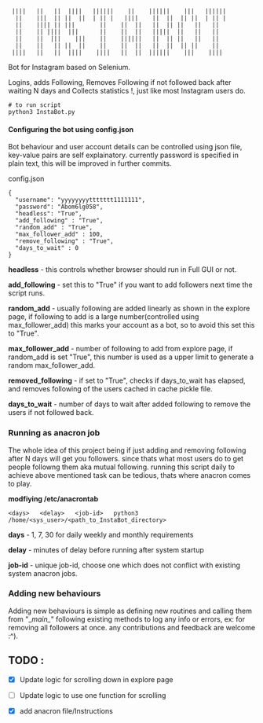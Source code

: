```
 ||||   ||   ||  ||||   ||||||    ||    ||||||    |||   ||||||  
  ||    |||  || ||  ||  | || |   ||||    ||  ||  || ||  | || |  
  ||    |||| || |||       ||    ||  ||   ||  || ||   ||   ||    
  ||    || ||||  |||      ||    ||  ||   |||||  ||   ||   ||    
  ||    ||  |||    |||    ||    ||||||   ||  || ||   ||   ||    
  ||    ||   || ||  ||    ||    ||  ||   ||  ||  || ||    ||    
 ||||   ||   ||  ||||    ||||   ||  ||  ||||||    |||    ||||   

```

Bot for Instagram based on Selenium.

Logins, adds Following, Removes Following if not followed back after waiting N days and Collects statistics !, just like most Instagram users do.

```
# to run script
python3 InstaBot.py
```

#### Configuring the bot using config.json

Bot behaviour and user account details can be controlled using json file, key-value pairs are self explainatory. currently password is specified in plain text, this will be improved in further commits.

config.json
```
{
  "username": "yyyyyyyyttttttt1111111",
  "password": "Abom6lg058",
  "headless": "True",
  "add_following" : "True",
  "random_add" : "True",
  "max_follower_add" : 100,
  "remove_following" : "True",
  "days_to_wait" : 0
}
```

**headless** - this controls whether browser should run in Full GUI or not.

**add_following** - set this to "True" if you want to add followers next time the script runs.

**random_add** - usually following are added linearly as shown in the explore page, if following to add is a large number(controlled using max_follower_add) this marks your account as a bot, so to avoid this set this to "True".

**max_follower_add** - number of following to add from explore page, if random_add is set "True", this number is used as a upper limit to generate a random max_follower_add.

**removed_following** - if set to "True", checks if days_to_wait has elapsed, and removes following of the users cached in cache pickle file.

**days_to_wait** - number of days to wait after added following to remove the users if not followed back.

### Running as anacron job

The whole idea of this project being if just adding and removing following after N days will get you followers. since thats what most users do to get people followng them aka mutual following.
running this script daily to achieve above mentioned task can be tedious, thats where anacron comes to play.

**modfiying /etc/anacrontab**

```
<days>   <delay>   <job-id>   python3 /home/<sys_user>/<path_to_InstaBot_directory>
```

**days** - 1, 7, 30 for daily weekly and monthly requirements

**delay** - minutes of delay before running after system startup

**job-id** - unique job-id, choose one which does not conflict with existing system anacron jobs.

### Adding new behaviours

Adding new behaviours is simple as defining new routines and calling them from "\__main\__" following existing methods to log any info or errors, ex: for removing all followers at once. any contributions and feedback are welcome :^).

## TODO :

- [x] Update logic for scrolling down in explore page

- [ ] Update logic to use one function for scrolling

- [x] add anacron file/Instructions
